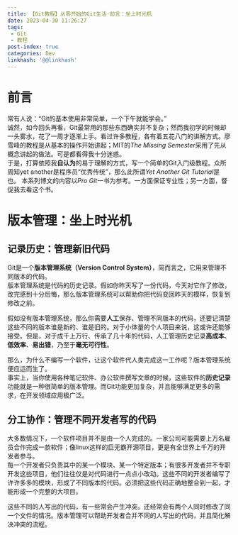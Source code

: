 ```yaml
---
title: 【Git教程】从零开始的Git生活·前言：坐上时光机
date: 2023-04-30 11:26:27
tags: 
 - Git
 - 教程
post-index: true
categories: Dev
linkhash: '@@linkhash'
---
```

# 前言

常有人说：“Git的基本使用非常简单，一个下午就能学会。”  
诚然，如今回头再看，Git最常用的那些东西确实并不复杂；然而我初学的时候却一头雾水，花了一周才逐渐上手。看过许多教程，各有着五花八门的讲解方式。廖雪峰的教程是从基本的操作开始讲起；MIT的*The Missing Semester*采用了先从概念讲起的做法。可是都看得我十分迷惑。  
于是，打算依照我**自认为**的易于理解的方式，写一个简单的Git入门级教程。众所周知yet another是程序员“优秀传统”，那么此所谓*Yet Another Git Tutorial*是也。
本系列博文的内容以*Pro Git*一书为参考。一方面保证专业性；另一方面，督促我去看这个书。

# 版本管理：坐上时光机

## 记录历史：管理新旧代码

Git是一个**版本管理系统（Version Control System）**，简而言之，它用来管理不同版本的代码。<br>
版本管理系统是代码的历史记录。假如你昨天写了一份代码，今天对它作了修改，改完感到十分后悔，那么版本管理系统可以帮助你把代码变回昨天的模样，恢复到修改之前。

假如没有版本管理系统，那么你需要**人工**保存、管理不同版本的代码，还要记清楚这些不同的版本谁是新的、谁是旧的。对于小体量的个人项目来说，这或许还能够接受。但是，对于成千上万行、传承了几十年的代码，人工管理历史记录**高成本**、**低效率**、**易出错**，乃至于**毫无可行性**。

那么，为什么不编写一个软件，让这个软件代人类完成这一工作呢？版本管理系统便应运而生了。<br>
事实上，当你使用各种笔记软件、办公软件撰写文章的时候，这些软件的**历史记录**功能就是一种很简单的版本管理。而Git功能更加复杂，并且能够满足更多的需求，在开发领域应用极广泛。

## 分工协作：管理不同开发者写的代码

大多数情况下，一个软件项目并不是由一个人完成的。一家公司可能需要上万名雇员合作完成一款软件；像linux这样的巨无霸开源项目，更是有全世界上千万的开发者参与。<br>
每一个开发者只负责其中的某一个模块、某一个特定版本；有很多开发者并不专职开发这些项目，他们往往仅是对代码进行一点点小改动。这些不同的开发者编写了许许多多的模块，形成了不同版本的代码。必须把这些代码正确地整合到一起，才能形成一个完整的大项目。

这些不同的人写出的代码，有一些常会产生冲突。还经常会有两个人同时修改了同一个文件的情况。版本管理可以帮助开发者合并不同的人写出的代码，并且简化解决冲突的流程。